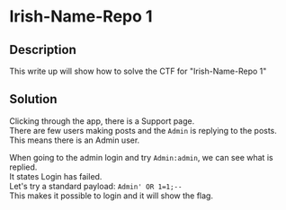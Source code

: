 # Irish-Name-Repo 1

## Description
This write up will show how to solve the CTF for "Irish-Name-Repo 1"

## Solution
Clicking through the app, there is a Support page.</br>
There are few users making posts and the `Admin` is replying to the posts.</br>
This means there is an Admin user.</br>

When going to the admin login and try `Admin:admin`, we can see what is replied.</br>
It states Login has failed.</br>
Let's try a standard payload: `Admin' OR 1=1;--`</br>
This makes it possible to login and it will show the flag.
